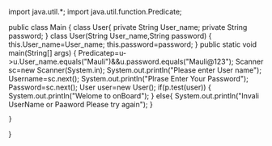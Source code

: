 import java.util.*;
import java.util.function.Predicate;

public class Main
{
    class User{
        private String User_name;
        private String password;
    }
    class User(String User_name,String password)
    {
        this.User_name=User_name;
        this.password=password;
    }
	public static void main(String[] args) {
	    Predicate<User>p=u->u.User_name.equals("Mauli")&&u.password.equals("Mauli@123");
	    Scanner sc=new Scanner(System.in);
	    System.out.println("Please enter User name");
	     Username=sc.next();
	     System.out.println("Plrase Enter Your Password");
	     Password=sc.next();
	     User user=new User();
	     if(p.test(user))
	     {
	         System.out.println("Welome to onBoard");
	     }
	     else{
	         System.out.println("Invali UserName or Paaword Please try again");
	     }
		
	}
}
